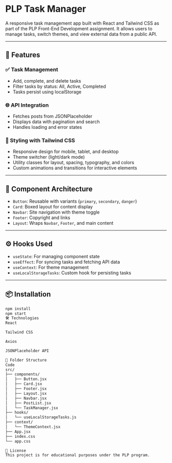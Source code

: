 # PLP Task Manager

A responsive task management app built with React and Tailwind CSS as part of the PLP Front-End Development assignment. It allows users to manage tasks, switch themes, and view external data from a public API.

---

## 🚀 Features

### ✅ Task Management
- Add, complete, and delete tasks
- Filter tasks by status: All, Active, Completed
- Tasks persist using localStorage

### 🌐 API Integration
- Fetches posts from JSONPlaceholder
- Displays data with pagination and search
- Handles loading and error states

### 🎨 Styling with Tailwind CSS
- Responsive design for mobile, tablet, and desktop
- Theme switcher (light/dark mode)
- Utility classes for layout, spacing, typography, and colors
- Custom animations and transitions for interactive elements

---

## 🧱 Component Architecture

- `Button`: Reusable with variants (`primary`, `secondary`, `danger`)
- `Card`: Boxed layout for content display
- `Navbar`: Site navigation with theme toggle
- `Footer`: Copyright and links
- `Layout`: Wraps `Navbar`, `Footer`, and main content

---

## ⚙️ Hooks Used

- `useState`: For managing component state
- `useEffect`: For syncing tasks and fetching API data
- `useContext`: For theme management
- `useLocalStorageTasks`: Custom hook for persisting tasks

---

## 📦 Installation

```bash
npm install
npm start
🛠 Technologies
React

Tailwind CSS

Axios

JSONPlaceholder API

📁 Folder Structure
Code
src/
├── components/
│   ├── Button.jsx
│   ├── Card.jsx
│   ├── Footer.jsx
│   ├── Layout.jsx
│   ├── Navbar.jsx
│   ├── PostList.jsx
│   └── TaskManager.jsx
├── hooks/
│   └── useLocalStorageTasks.js
├── context/
│   └── ThemeContext.jsx
├── App.jsx
├── index.css
└── app.css

📄 License
This project is for educational purposes under the PLP program.